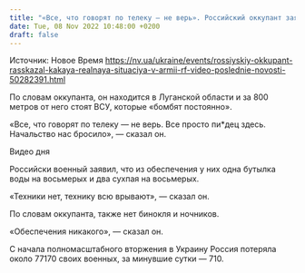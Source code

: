 ```yaml
---
title: "«Все, что говорят по телеку — не верь». Российский оккупант заявил, что у армии РФ нет обеспечения, а начальство их бросило — перехват ГУР"
date: Tue, 08 Nov 2022 10:48:00 +0200
draft: false
---
```

Источник: Новое Время https://nv.ua/ukraine/events/rossiyskiy-okkupant-rasskazal-kakaya-realnaya-situaciya-v-armii-rf-video-poslednie-novosti-50282391.html


По словам оккупанта, он находится в Луганской области и за 800 метров от него стоят ВСУ, которые «бомбят постоянно».

«Все, что говорят по телеку — не верь. Все просто пи*дец здесь. Начальство нас бросило», — сказал он.

 Видео дня   

Российски военный заявил, что из обеспечения у них одна бутылка воды на восьмерых и два сухпая на восьмерых.

«Техники нет, технику всю врывают», — сказал он.

По словам оккупанта, также нет бинокля и ночников.

«Обеспечения никакого», — сказал он.

С начала полномасштабного вторжения в Украину Россия потеряла около 77170 своих военных, за минувшие сутки — 710.
